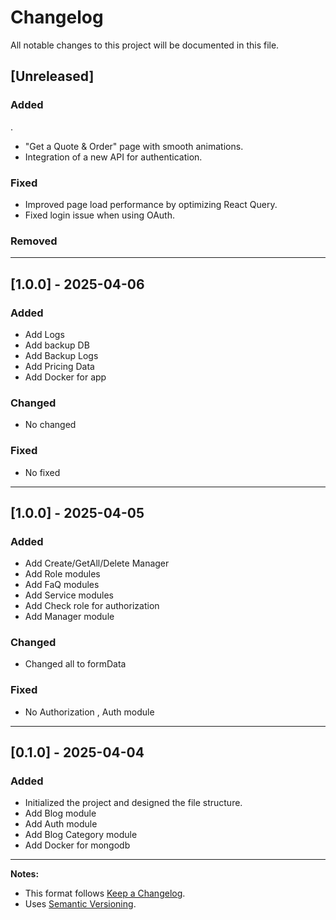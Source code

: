 # Changelog

All notable changes to this project will be documented in this file.

## [Unreleased]

### Added
.
- "Get a Quote & Order" page with smooth animations.
- Integration of a new API for authentication.

### Fixed

- Improved page load performance by optimizing React Query.
- Fixed login issue when using OAuth.

### Removed

---


## [1.0.0] - 2025-04-06

### Added

- Add Logs
- Add backup DB
- Add Backup Logs 
- Add Pricing Data
- Add Docker for app



### Changed

- No changed

### Fixed

- No fixed

---

## [1.0.0] - 2025-04-05

### Added

- Add Create/GetAll/Delete Manager
- Add Role modules
- Add FaQ modules
- Add Service modules
- Add Check role for authorization
- Add Manager module

### Changed

- Changed all to formData

### Fixed

- No Authorization , Auth module

---

## [0.1.0] - 2025-04-04

### Added

- Initialized the project and designed the file structure.
- Add Blog module
- Add Auth module
- Add Blog Category module
- Add Docker for mongodb


---

**Notes:**

- This format follows [Keep a Changelog](https://keepachangelog.com/).
- Uses [Semantic Versioning](https://semver.org/).
